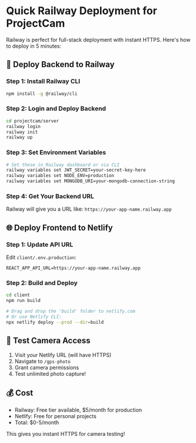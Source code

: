 # Quick Railway Deployment for ProjectCam

Railway is perfect for full-stack deployment with instant HTTPS. Here's how to deploy in 5 minutes:

## 🚀 Deploy Backend to Railway

### Step 1: Install Railway CLI
```bash
npm install -g @railway/cli
```

### Step 2: Login and Deploy Backend
```bash
cd projectcam/server
railway login
railway init
railway up
```

### Step 3: Set Environment Variables
```bash
# Set these in Railway dashboard or via CLI
railway variables set JWT_SECRET=your-secret-key-here
railway variables set NODE_ENV=production
railway variables set MONGODB_URI=your-mongodb-connection-string
```

### Step 4: Get Your Backend URL
Railway will give you a URL like: `https://your-app-name.railway.app`

## 🌐 Deploy Frontend to Netlify

### Step 1: Update API URL
Edit `client/.env.production`:
```env
REACT_APP_API_URL=https://your-app-name.railway.app
```

### Step 2: Build and Deploy
```bash
cd client
npm run build

# Drag and drop the 'build' folder to netlify.com
# Or use Netlify CLI:
npx netlify deploy --prod --dir=build
```

## 📱 Test Camera Access

1. Visit your Netlify URL (will have HTTPS)
2. Navigate to `/gps-photo`
3. Grant camera permissions
4. Test unlimited photo capture!

## 💰 Cost
- Railway: Free tier available, $5/month for production
- Netlify: Free for personal projects
- Total: $0-5/month

This gives you instant HTTPS for camera testing!
